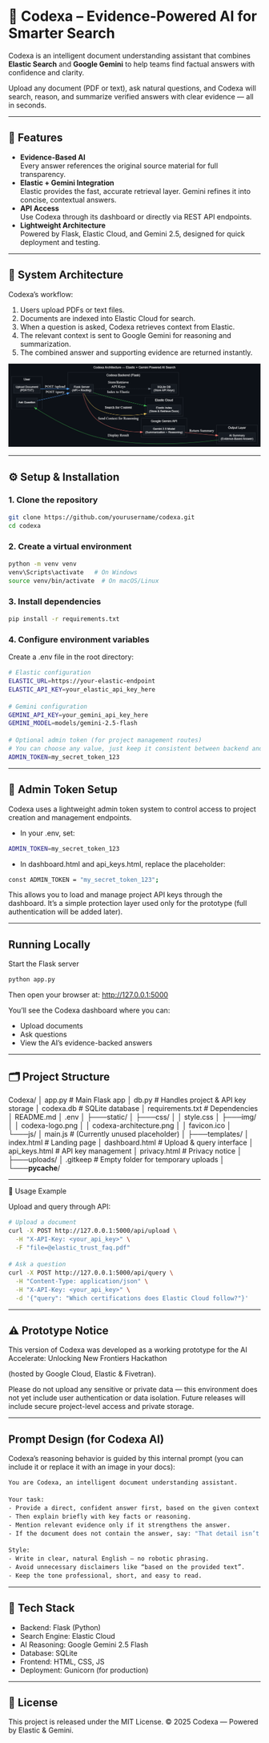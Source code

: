 # 🧠 Codexa – Evidence-Powered AI for Smarter Search

Codexa is an intelligent document understanding assistant that combines **Elastic Search** and **Google Gemini** to help teams find factual answers with confidence and clarity.

Upload any document (PDF or text), ask natural questions, and Codexa will search, reason, and summarize verified answers with clear evidence — all in seconds.

---

## 🚀 Features

- **Evidence-Based AI**  
  Every answer references the original source material for full transparency.
- **Elastic + Gemini Integration**  
  Elastic provides the fast, accurate retrieval layer. Gemini refines it into concise, contextual answers.
- **API Access**  
  Use Codexa through its dashboard or directly via REST API endpoints.
- **Lightweight Architecture**  
  Powered by Flask, Elastic Cloud, and Gemini 2.5, designed for quick deployment and testing.

---

## 🧩 System Architecture

Codexa’s workflow:

1. Users upload PDFs or text files.
2. Documents are indexed into Elastic Cloud for search.
3. When a question is asked, Codexa retrieves context from Elastic.
4. The relevant context is sent to Google Gemini for reasoning and summarization.
5. The combined answer and supporting evidence are returned instantly.

![Codexa Architecture](static/img/codexa-architecture.png)

---

## ⚙️ Setup & Installation

### 1. Clone the repository

```bash
git clone https://github.com/yourusername/codexa.git
cd codexa
```

### 2. Create a virtual environment

```bash
python -m venv venv
venv\Scripts\activate   # On Windows
source venv/bin/activate  # On macOS/Linux
```

### 3. Install dependencies

```bash
pip install -r requirements.txt
```

### 4. Configure environment variables

Create a .env file in the root directory:

```bash
# Elastic configuration
ELASTIC_URL=https://your-elastic-endpoint
ELASTIC_API_KEY=your_elastic_api_key_here

# Gemini configuration
GEMINI_API_KEY=your_gemini_api_key_here
GEMINI_MODEL=models/gemini-2.5-flash

# Optional admin token (for project management routes)
# You can choose any value, just keep it consistent between backend and frontend
ADMIN_TOKEN=my_secret_token_123
```

---

## 🔑 Admin Token Setup

Codexa uses a lightweight admin token system to control access to project creation and management endpoints.

- In your .env, set:

```bash
ADMIN_TOKEN=my_secret_token_123
```

- In dashboard.html and api_keys.html, replace the placeholder:

```bash
const ADMIN_TOKEN = "my_secret_token_123";
```

This allows you to load and manage project API keys through the dashboard.
It’s a simple protection layer used only for the prototype (full authentication will be added later).

---

## Running Locally

Start the Flask server

```bash
python app.py
```

Then open your browser at:
http://127.0.0.1:5000

You’ll see the Codexa dashboard where you can:

- Upload documents
- Ask questions
- View the AI’s evidence-backed answers

---

## 🗂️ Project Structure

Codexa/
│ app.py # Main Flask app
│ db.py # Handles project & API key storage
│ codexa.db # SQLite database
│ requirements.txt # Dependencies
│ README.md
│ .env
│
├───static/
│ ├───css/
│ │ style.css
│ ├───img/
│ │ codexa-logo.png
│ │ codexa-architecture.png
│ │ favicon.ico
│ └───js/
│ main.js # (Currently unused placeholder)
│
├───templates/
│ index.html # Landing page
│ dashboard.html # Upload & query interface
│ api_keys.html # API key management
│ privacy.html # Privacy notice
│
├───uploads/
│ .gitkeep # Empty folder for temporary uploads
│
└───**pycache**/

---

📘 Usage Example

Upload and query through API:

```bash
# Upload a document
curl -X POST http://127.0.0.1:5000/api/upload \
  -H "X-API-Key: <your_api_key>" \
  -F "file=@elastic_trust_faq.pdf"

# Ask a question
curl -X POST http://127.0.0.1:5000/api/query \
  -H "Content-Type: application/json" \
  -H "X-API-Key: <your_api_key>" \
  -d '{"query": "Which certifications does Elastic Cloud follow?"}'
```

---

## ⚠️ Prototype Notice

This version of Codexa was developed as a working prototype for the
AI Accelerate: Unlocking New Frontiers Hackathon

(hosted by Google Cloud, Elastic & Fivetran).

Please do not upload any sensitive or private data — this environment does not yet include user authentication or data isolation.
Future releases will include secure project-level access and private storage.

---

## Prompt Design (for Codexa AI)

Codexa’s reasoning behavior is guided by this internal prompt (you can include it or replace it with an image in your docs):

```bash
You are Codexa, an intelligent document understanding assistant.

Your task:
- Provide a direct, confident answer first, based on the given context.
- Then explain briefly with key facts or reasoning.
- Mention relevant evidence only if it strengthens the answer.
- If the document does not contain the answer, say: "That detail isn’t covered in the provided document."

Style:
- Write in clear, natural English — no robotic phrasing.
- Avoid unnecessary disclaimers like “based on the provided text”.
- Keep the tone professional, short, and easy to read.
```

---

## 🧠 Tech Stack

- Backend: Flask (Python)
- Search Engine: Elastic Cloud
- AI Reasoning: Google Gemini 2.5 Flash
- Database: SQLite
- Frontend: HTML, CSS, JS
- Deployment: Gunicorn (for production)

---

## 🧾 License

This project is released under the MIT License.
© 2025 Codexa — Powered by Elastic & Gemini.
